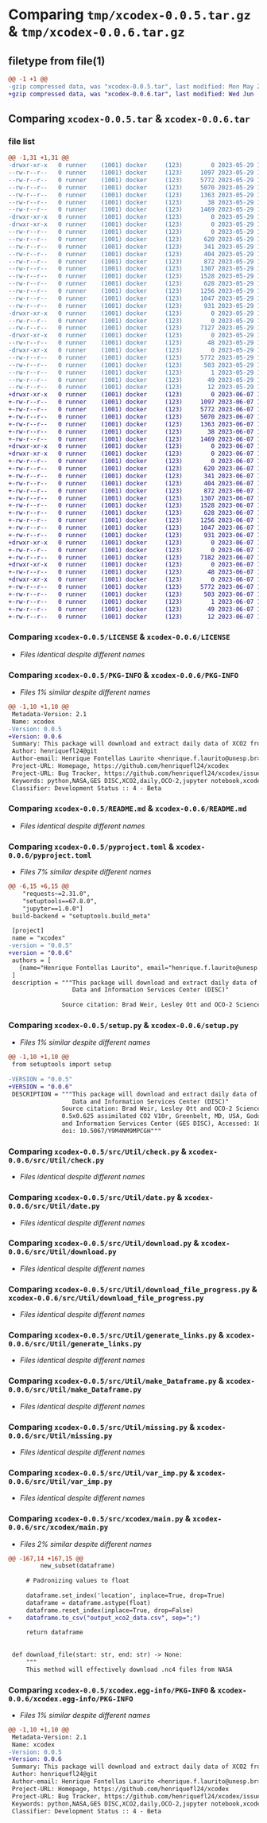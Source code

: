 # Comparing `tmp/xcodex-0.0.5.tar.gz` & `tmp/xcodex-0.0.6.tar.gz`

## filetype from file(1)

```diff
@@ -1 +1 @@
-gzip compressed data, was "xcodex-0.0.5.tar", last modified: Mon May 29 19:54:47 2023, max compression
+gzip compressed data, was "xcodex-0.0.6.tar", last modified: Wed Jun  7 12:34:33 2023, max compression
```

## Comparing `xcodex-0.0.5.tar` & `xcodex-0.0.6.tar`

### file list

```diff
@@ -1,31 +1,31 @@
-drwxr-xr-x   0 runner    (1001) docker     (123)        0 2023-05-29 19:54:47.786617 xcodex-0.0.5/
--rw-r--r--   0 runner    (1001) docker     (123)     1097 2023-05-29 19:54:14.000000 xcodex-0.0.5/LICENSE
--rw-r--r--   0 runner    (1001) docker     (123)     5772 2023-05-29 19:54:47.786617 xcodex-0.0.5/PKG-INFO
--rw-r--r--   0 runner    (1001) docker     (123)     5070 2023-05-29 19:54:14.000000 xcodex-0.0.5/README.md
--rw-r--r--   0 runner    (1001) docker     (123)     1363 2023-05-29 19:54:14.000000 xcodex-0.0.5/pyproject.toml
--rw-r--r--   0 runner    (1001) docker     (123)       38 2023-05-29 19:54:47.786617 xcodex-0.0.5/setup.cfg
--rw-r--r--   0 runner    (1001) docker     (123)     1469 2023-05-29 19:54:14.000000 xcodex-0.0.5/setup.py
-drwxr-xr-x   0 runner    (1001) docker     (123)        0 2023-05-29 19:54:47.782617 xcodex-0.0.5/src/
-drwxr-xr-x   0 runner    (1001) docker     (123)        0 2023-05-29 19:54:47.786617 xcodex-0.0.5/src/Util/
--rw-r--r--   0 runner    (1001) docker     (123)        0 2023-05-29 19:54:14.000000 xcodex-0.0.5/src/Util/__init__.py
--rw-r--r--   0 runner    (1001) docker     (123)      620 2023-05-29 19:54:14.000000 xcodex-0.0.5/src/Util/check.py
--rw-r--r--   0 runner    (1001) docker     (123)      341 2023-05-29 19:54:14.000000 xcodex-0.0.5/src/Util/create_dodsrc.py
--rw-r--r--   0 runner    (1001) docker     (123)      404 2023-05-29 19:54:14.000000 xcodex-0.0.5/src/Util/create_netrc.py
--rw-r--r--   0 runner    (1001) docker     (123)      872 2023-05-29 19:54:14.000000 xcodex-0.0.5/src/Util/date.py
--rw-r--r--   0 runner    (1001) docker     (123)     1307 2023-05-29 19:54:14.000000 xcodex-0.0.5/src/Util/download.py
--rw-r--r--   0 runner    (1001) docker     (123)     1528 2023-05-29 19:54:14.000000 xcodex-0.0.5/src/Util/download_file_progress.py
--rw-r--r--   0 runner    (1001) docker     (123)      628 2023-05-29 19:54:14.000000 xcodex-0.0.5/src/Util/generate_links.py
--rw-r--r--   0 runner    (1001) docker     (123)     1256 2023-05-29 19:54:14.000000 xcodex-0.0.5/src/Util/make_Dataframe.py
--rw-r--r--   0 runner    (1001) docker     (123)     1047 2023-05-29 19:54:14.000000 xcodex-0.0.5/src/Util/missing.py
--rw-r--r--   0 runner    (1001) docker     (123)      931 2023-05-29 19:54:14.000000 xcodex-0.0.5/src/Util/var_imp.py
-drwxr-xr-x   0 runner    (1001) docker     (123)        0 2023-05-29 19:54:47.786617 xcodex-0.0.5/src/xcodex/
--rw-r--r--   0 runner    (1001) docker     (123)        0 2023-05-29 19:54:14.000000 xcodex-0.0.5/src/xcodex/__init__.py
--rw-r--r--   0 runner    (1001) docker     (123)     7127 2023-05-29 19:54:14.000000 xcodex-0.0.5/src/xcodex/main.py
-drwxr-xr-x   0 runner    (1001) docker     (123)        0 2023-05-29 19:54:47.786617 xcodex-0.0.5/tests/
--rw-r--r--   0 runner    (1001) docker     (123)       48 2023-05-29 19:54:14.000000 xcodex-0.0.5/tests/test.py
-drwxr-xr-x   0 runner    (1001) docker     (123)        0 2023-05-29 19:54:47.786617 xcodex-0.0.5/xcodex.egg-info/
--rw-r--r--   0 runner    (1001) docker     (123)     5772 2023-05-29 19:54:47.000000 xcodex-0.0.5/xcodex.egg-info/PKG-INFO
--rw-r--r--   0 runner    (1001) docker     (123)      503 2023-05-29 19:54:47.000000 xcodex-0.0.5/xcodex.egg-info/SOURCES.txt
--rw-r--r--   0 runner    (1001) docker     (123)        1 2023-05-29 19:54:47.000000 xcodex-0.0.5/xcodex.egg-info/dependency_links.txt
--rw-r--r--   0 runner    (1001) docker     (123)       49 2023-05-29 19:54:47.000000 xcodex-0.0.5/xcodex.egg-info/requires.txt
--rw-r--r--   0 runner    (1001) docker     (123)       12 2023-05-29 19:54:47.000000 xcodex-0.0.5/xcodex.egg-info/top_level.txt
+drwxr-xr-x   0 runner    (1001) docker     (123)        0 2023-06-07 12:34:33.189962 xcodex-0.0.6/
+-rw-r--r--   0 runner    (1001) docker     (123)     1097 2023-06-07 12:33:58.000000 xcodex-0.0.6/LICENSE
+-rw-r--r--   0 runner    (1001) docker     (123)     5772 2023-06-07 12:34:33.189962 xcodex-0.0.6/PKG-INFO
+-rw-r--r--   0 runner    (1001) docker     (123)     5070 2023-06-07 12:33:58.000000 xcodex-0.0.6/README.md
+-rw-r--r--   0 runner    (1001) docker     (123)     1363 2023-06-07 12:33:58.000000 xcodex-0.0.6/pyproject.toml
+-rw-r--r--   0 runner    (1001) docker     (123)       38 2023-06-07 12:34:33.189962 xcodex-0.0.6/setup.cfg
+-rw-r--r--   0 runner    (1001) docker     (123)     1469 2023-06-07 12:33:58.000000 xcodex-0.0.6/setup.py
+drwxr-xr-x   0 runner    (1001) docker     (123)        0 2023-06-07 12:34:33.185963 xcodex-0.0.6/src/
+drwxr-xr-x   0 runner    (1001) docker     (123)        0 2023-06-07 12:34:33.189962 xcodex-0.0.6/src/Util/
+-rw-r--r--   0 runner    (1001) docker     (123)        0 2023-06-07 12:33:58.000000 xcodex-0.0.6/src/Util/__init__.py
+-rw-r--r--   0 runner    (1001) docker     (123)      620 2023-06-07 12:33:58.000000 xcodex-0.0.6/src/Util/check.py
+-rw-r--r--   0 runner    (1001) docker     (123)      341 2023-06-07 12:33:58.000000 xcodex-0.0.6/src/Util/create_dodsrc.py
+-rw-r--r--   0 runner    (1001) docker     (123)      404 2023-06-07 12:33:58.000000 xcodex-0.0.6/src/Util/create_netrc.py
+-rw-r--r--   0 runner    (1001) docker     (123)      872 2023-06-07 12:33:58.000000 xcodex-0.0.6/src/Util/date.py
+-rw-r--r--   0 runner    (1001) docker     (123)     1307 2023-06-07 12:33:58.000000 xcodex-0.0.6/src/Util/download.py
+-rw-r--r--   0 runner    (1001) docker     (123)     1528 2023-06-07 12:33:58.000000 xcodex-0.0.6/src/Util/download_file_progress.py
+-rw-r--r--   0 runner    (1001) docker     (123)      628 2023-06-07 12:33:58.000000 xcodex-0.0.6/src/Util/generate_links.py
+-rw-r--r--   0 runner    (1001) docker     (123)     1256 2023-06-07 12:33:58.000000 xcodex-0.0.6/src/Util/make_Dataframe.py
+-rw-r--r--   0 runner    (1001) docker     (123)     1047 2023-06-07 12:33:58.000000 xcodex-0.0.6/src/Util/missing.py
+-rw-r--r--   0 runner    (1001) docker     (123)      931 2023-06-07 12:33:58.000000 xcodex-0.0.6/src/Util/var_imp.py
+drwxr-xr-x   0 runner    (1001) docker     (123)        0 2023-06-07 12:34:33.189962 xcodex-0.0.6/src/xcodex/
+-rw-r--r--   0 runner    (1001) docker     (123)        0 2023-06-07 12:33:58.000000 xcodex-0.0.6/src/xcodex/__init__.py
+-rw-r--r--   0 runner    (1001) docker     (123)     7182 2023-06-07 12:33:58.000000 xcodex-0.0.6/src/xcodex/main.py
+drwxr-xr-x   0 runner    (1001) docker     (123)        0 2023-06-07 12:34:33.189962 xcodex-0.0.6/tests/
+-rw-r--r--   0 runner    (1001) docker     (123)       48 2023-06-07 12:33:58.000000 xcodex-0.0.6/tests/test.py
+drwxr-xr-x   0 runner    (1001) docker     (123)        0 2023-06-07 12:34:33.189962 xcodex-0.0.6/xcodex.egg-info/
+-rw-r--r--   0 runner    (1001) docker     (123)     5772 2023-06-07 12:34:33.000000 xcodex-0.0.6/xcodex.egg-info/PKG-INFO
+-rw-r--r--   0 runner    (1001) docker     (123)      503 2023-06-07 12:34:33.000000 xcodex-0.0.6/xcodex.egg-info/SOURCES.txt
+-rw-r--r--   0 runner    (1001) docker     (123)        1 2023-06-07 12:34:33.000000 xcodex-0.0.6/xcodex.egg-info/dependency_links.txt
+-rw-r--r--   0 runner    (1001) docker     (123)       49 2023-06-07 12:34:33.000000 xcodex-0.0.6/xcodex.egg-info/requires.txt
+-rw-r--r--   0 runner    (1001) docker     (123)       12 2023-06-07 12:34:33.000000 xcodex-0.0.6/xcodex.egg-info/top_level.txt
```

### Comparing `xcodex-0.0.5/LICENSE` & `xcodex-0.0.6/LICENSE`

 * *Files identical despite different names*

### Comparing `xcodex-0.0.5/PKG-INFO` & `xcodex-0.0.6/PKG-INFO`

 * *Files 1% similar despite different names*

```diff
@@ -1,10 +1,10 @@
 Metadata-Version: 2.1
 Name: xcodex
-Version: 0.0.5
+Version: 0.0.6
 Summary: This package will download and extract daily data of XCO2 from the NASA Goddard Earth Sciences (GES)
 Author: henriquefl24@git
 Author-email: Henrique Fontellas Laurito <henrique.f.laurito@unesp.br>
 Project-URL: Homepage, https://github.com/henriquefl24/xcodex
 Project-URL: Bug Tracker, https://github.com/henriquefl24/xcodex/issues
 Keywords: python,NASA,GES DISC,XCO2,daily,OCO-2,jupyter notebook,xcodex
 Classifier: Development Status :: 4 - Beta
```

### Comparing `xcodex-0.0.5/README.md` & `xcodex-0.0.6/README.md`

 * *Files identical despite different names*

### Comparing `xcodex-0.0.5/pyproject.toml` & `xcodex-0.0.6/pyproject.toml`

 * *Files 7% similar despite different names*

```diff
@@ -6,15 +6,15 @@
 	"requests~=2.31.0",
 	"setuptools==67.8.0",
 	"jupyter==1.0.0"]
 build-backend = "setuptools.build_meta"
 
 [project]
 name = "xcodex"
-version = "0.0.5"
+version = "0.0.6"
 authors = [
   {name="Henrique Fontellas Laurito", email="henrique.f.laurito@unesp.br" }
 ]
 description = """This package will download and extract daily data of XCO2 from the NASA Goddard Earth Sciences (GES)
                  Data and Information Services Center (DISC)"
 
               Source citation: Brad Weir, Lesley Ott and OCO-2 Science Team (2022), OCO-2 GEOS Level 3 daily,
```

### Comparing `xcodex-0.0.5/setup.py` & `xcodex-0.0.6/setup.py`

 * *Files 1% similar despite different names*

```diff
@@ -1,10 +1,10 @@
 from setuptools import setup
 
-VERSION = "0.0.5"
+VERSION = "0.0.6"
 DESCRIPTION = """This package will download and extract daily data of XCO2 from the NASA Goddard Earth Sciences (GES) 
                  Data and Information Services Center (DISC)"
               Source citation: Brad Weir, Lesley Ott and OCO-2 Science Team (2022), OCO-2 GEOS Level 3 daily,
               0.5x0.625 assimilated CO2 V10r, Greenbelt, MD, USA, Goddard Earth Sciences Data
               and Information Services Center (GES DISC), Accessed: 10/31/2022,
               doi: 10.5067/Y9M4NM9MPCGH"""
```

### Comparing `xcodex-0.0.5/src/Util/check.py` & `xcodex-0.0.6/src/Util/check.py`

 * *Files identical despite different names*

### Comparing `xcodex-0.0.5/src/Util/date.py` & `xcodex-0.0.6/src/Util/date.py`

 * *Files identical despite different names*

### Comparing `xcodex-0.0.5/src/Util/download.py` & `xcodex-0.0.6/src/Util/download.py`

 * *Files identical despite different names*

### Comparing `xcodex-0.0.5/src/Util/download_file_progress.py` & `xcodex-0.0.6/src/Util/download_file_progress.py`

 * *Files identical despite different names*

### Comparing `xcodex-0.0.5/src/Util/generate_links.py` & `xcodex-0.0.6/src/Util/generate_links.py`

 * *Files identical despite different names*

### Comparing `xcodex-0.0.5/src/Util/make_Dataframe.py` & `xcodex-0.0.6/src/Util/make_Dataframe.py`

 * *Files identical despite different names*

### Comparing `xcodex-0.0.5/src/Util/missing.py` & `xcodex-0.0.6/src/Util/missing.py`

 * *Files identical despite different names*

### Comparing `xcodex-0.0.5/src/Util/var_imp.py` & `xcodex-0.0.6/src/Util/var_imp.py`

 * *Files identical despite different names*

### Comparing `xcodex-0.0.5/src/xcodex/main.py` & `xcodex-0.0.6/src/xcodex/main.py`

 * *Files 2% similar despite different names*

```diff
@@ -167,14 +167,15 @@
         new_subset(dataframe)
 
     # Padronizing values to float
 
     dataframe.set_index('location', inplace=True, drop=True)
     dataframe = dataframe.astype(float)
     dataframe.reset_index(inplace=True, drop=False)
+    dataframe.to_csv("output_xco2_data.csv", sep=";")
 
     return dataframe
 
 
 def download_file(start: str, end: str) -> None:
     """
     This method will effectively download .nc4 files from NASA
```

### Comparing `xcodex-0.0.5/xcodex.egg-info/PKG-INFO` & `xcodex-0.0.6/xcodex.egg-info/PKG-INFO`

 * *Files 1% similar despite different names*

```diff
@@ -1,10 +1,10 @@
 Metadata-Version: 2.1
 Name: xcodex
-Version: 0.0.5
+Version: 0.0.6
 Summary: This package will download and extract daily data of XCO2 from the NASA Goddard Earth Sciences (GES)
 Author: henriquefl24@git
 Author-email: Henrique Fontellas Laurito <henrique.f.laurito@unesp.br>
 Project-URL: Homepage, https://github.com/henriquefl24/xcodex
 Project-URL: Bug Tracker, https://github.com/henriquefl24/xcodex/issues
 Keywords: python,NASA,GES DISC,XCO2,daily,OCO-2,jupyter notebook,xcodex
 Classifier: Development Status :: 4 - Beta
```

